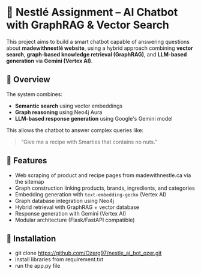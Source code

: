 # 🍫 Nestlé Assignment – AI Chatbot with GraphRAG & Vector Search

This project aims to build a smart chatbot capable of answering questions about **madewithnestlé website**, using a hybrid approach combining **vector search**, **graph-based knowledge retrieval (GraphRAG)**, and **LLM-based generation** via **Gemini (Vertex AI)**.

## 🧠 Overview

The system combines:
- **Semantic search** using vector embeddings
- **Graph reasoning** using Neo4j Aura 
- **LLM-based response generation** using Google's Gemini model

This allows the chatbot to answer complex queries like:
> “Give me a recipe with Smarties that contains no nuts.”

## 🚀 Features

- Web scraping of product and recipe pages from madewithnestle.ca via the sitemap
- Graph construction linking products, brands, ingredients, and categories
- Embedding generation with `text-embedding-gecko` (Vertex AI)
- Graph database integration using Neo4j
- Hybrid retrieval with GraphRAG + vector database
- Response generation with Gemini (Vertex AI)
- Modular architecture (Flask/FastAPI compatible)

## 🔧 Installation

- git clone https://github.com/Ozerg97/nestle_ai_bot_ozer.git
- install libraries from requirement.txt
- run the app.py file

